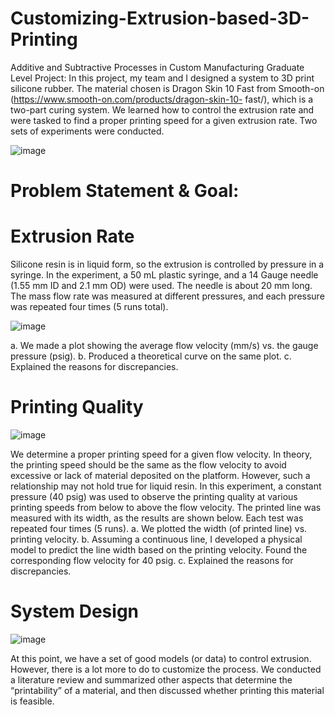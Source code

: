 # Customizing-Extrusion-based-3D-Printing

Additive and Subtractive Processes in Custom Manufacturing  Graduate Level Project:
In this project, my team and I designed a system to 3D print silicone rubber. The material chosen is Dragon Skin 10 Fast from Smooth-on (https://www.smooth-on.com/products/dragon-skin-10- fast/), which is a two-part curing system. We learned how to control the extrusion rate and were tasked to find a proper printing speed for a given extrusion rate. Two sets of experiments were conducted.

![image](https://github.com/carlos-navarro-naranjo-backup-account/Customizing-Extrusion-based-3D-Printing/assets/134238682/3b737042-9bfa-4c9c-9b81-87aac07c1109)


# Problem Statement & Goal:
# Extrusion Rate
Silicone resin is in liquid form, so the extrusion is controlled by pressure in a syringe. In the experiment, a 50 mL plastic syringe, and a 14 Gauge needle (1.55 mm ID and 2.1 mm OD) were used. The needle is about 20 mm long. The mass flow rate was measured at different pressures, and each pressure was repeated four times (5 runs total). 

![image](https://github.com/carlos-navarro-naranjo-backup-account/Customizing-Extrusion-based-3D-Printing/assets/134238682/2afc507c-432a-411c-8da1-148a0e0ff4ef)


a.	We made a plot showing the average flow velocity (mm/s) vs. the gauge pressure (psig).
b.	Produced a theoretical curve on the same plot. 
c.	Explained the reasons for discrepancies. 


# Printing Quality

![image](https://github.com/carlos-navarro-naranjo-backup-account/Customizing-Extrusion-based-3D-Printing/assets/134238682/2ff6c681-72a7-4359-8162-51ac9d7bca75)

We determine a proper printing speed for a given flow velocity. In theory, the printing speed should be the same as the flow velocity to avoid excessive or lack of material deposited on the platform. However, such a relationship may not hold true for liquid resin. In this experiment, a constant pressure (40 psig) was used to observe the printing quality at various printing speeds from below to above the flow velocity. The printed line was measured with its width, as the results are shown below. Each test was repeated four times (5 runs). 
a. We plotted the width (of printed line) vs. printing velocity. 
b. Assuming a continuous line, I developed a physical model to predict the line width based on the printing velocity. Found the corresponding flow velocity for 40 psig.
c. Explained the reasons for discrepancies. 

# System Design

![image](https://github.com/carlos-navarro-naranjo-backup-account/Customizing-Extrusion-based-3D-Printing/assets/134238682/eab1f94c-1b9e-4a6f-a6ed-c5db93a3090c)

At this point, we have a set of good models (or data) to control extrusion. However, there is a lot more to do to customize the process. We conducted a literature review and summarized other aspects that determine the “printability” of a material, and then discussed whether printing this material is feasible. 
